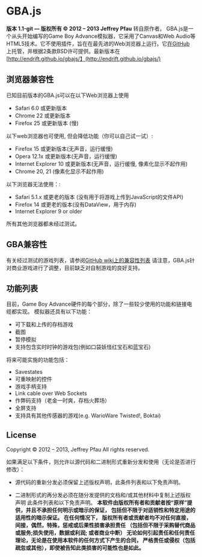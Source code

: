 GBA.js
======
**版本 1.1-git — 版权所有 © 2012 – 2013 Jeffrey Pfau**
  转自原作者。
 GBA.js是一个从头开始编写的Game Boy Advance模拟器，它采用了Canvas和Web Audio等HTML5技术。它不使用插件，旨在在最先进的Web浏览器上运行。它[在GitHub](https://github.com/endrift/gbajs) 上托管，并根据2条款BSD许可提供。最新版本在 [http://endrift.github.io/gbajs/】(http://endrift.github.io/gbajs/)

## 浏览器兼容性
   已知目前版本的GBA.js可以在以下Web浏览器上使用
* Safari 6.0 或更新版本
* Chrome 22 或更新版本
* Firefox 25 或更新版本 (慢)

以下web浏览器也可使用, 但会降低功能（你可以自己试一试）:

* Firefox 15 或更新版本(无声音，运行缓慢)
* Opera 12.1x  或更新版本(无声音，运行缓慢)
* Internet Explorer 10  或更新版本(无声音，运行缓慢, 像素化显示不起作用)
* Chrome 20, 21 (像素化显示不起作用)

以下浏览器无法使用：:

* Safari 5.1.x 或更老的版本 (没有用于将游戏上传到JavaScript的文件API)
* Firefox 14  或更老的版本(没有DataView，用于内存)
* Internet Explorer 9 or older

所有其他浏览器都未经过测试。

## GBA兼容性
有关经过测试的游戏列表，请参阅[GitHub wiki上的兼容性列表](https://github.com/endrift/gbajs/wiki/Compatibility-List)   请注意，GBA.js针对商业游戏进行了调整，目前缺乏对自制游戏的良好支持。

## 功能列表
目前，Game Boy Advance硬件的每个部分，除了一些较少使用的功能和链接电缆都实现。
模拟器还具有以下功能：

* 可下载和上传的存档游戏
* 截图
* 暂停模拟
* 支持包含实时时钟的游戏包(例如口袋妖怪红宝石和蓝宝石)

将来可能实施的功能包括：
* Savestates
* 可重映射的控件
* 游戏手柄支持
* Link cable over Web Sockets
* 作弊码支持（老金一时爽，存档火葬场）
* 全屏支持
* 支持具有其他传感器的游戏(e.g. WarioWare Twisted!, Boktai)

## License
Copyright © 2012 – 2013, Jeffrey Pfau
All rights reserved.

如果满足以下条件，则允许以源代码和二进制形式重新分发和使用（无论是否进行修改）：

* 源代码的重新分发必须保留上述版权声明，此条件列表和以下免责声明。

* 二进制形式的再分发必须在随分发提供的文档和/或其他材料中复制上述版权声明
  此条件列表和以下免责声明。
<b>本软件由版权所有者和贡献者按“原样”提供，并且不承担任何明示或暗示的保证，
包括但不限于对适销性和特定用途的适用性的暗示保证。 在任何情况下，
版权所有者或贡献者均不对任何直接，间接，偶然，特殊，惩戒或后果性损害承担责任
（包括但不限于采购替代商品或服务;损失使用，数据或利润; 或者商业中断）
无论如何引起责任和任何责任理论，无论是在使用本软件的任何方式下产生的合同，
严格责任或侵权（包括疏忽或其他），即使被告知此类损害的可能性也是如此。</b>
